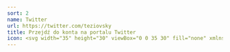 ```yaml
---
sort: 2
name: Twitter
url: https://twitter.com/teziovsky
title: Przejdź do konta na portalu Twitter
icon: <svg width="35" height="30" viewBox="0 0 35 30" fill="none" xmlns="http://www.w3.org/2000/svg"> <path d="M33.0833 1.9521C31.6868 2.93717 30.1406 3.6906 28.5042 4.18335C27.6259 3.17347 26.4586 2.4577 25.1603 2.13283C23.8619 1.80796 22.4951 1.88968 21.2447 2.36693C19.9943 2.84418 18.9206 3.69394 18.1689 4.80127C17.4172 5.90861 17.0237 7.22009 17.0417 8.55835V10.0167C14.4788 10.0831 11.9394 9.51475 9.64939 8.36213C7.35942 7.20951 5.39005 5.50845 3.91667 3.41044C3.91667 3.41044 -1.91667 16.5354 11.2083 22.3688C8.20494 24.4075 4.6271 25.4297 1 25.2854C14.125 32.5771 30.1667 25.2854 30.1667 8.5146C30.1653 8.10839 30.1263 7.70318 30.05 7.30419C31.5384 5.83636 32.5887 3.98314 33.0833 1.9521V1.9521Z" stroke="white" stroke-width="2" stroke-linecap="round" stroke-linejoin="round"/></svg>
---
```

